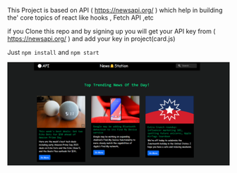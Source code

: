 This Project is based on API ( https://newsapi.org/ ) which help in building the'
core topics of react like hooks , Fetch API ,etc

if you Clone this repo and by signing up you will get your API key 
from ( https://newsapi.org/ ) and add your key in project(card.js)



Just `npm install`
and `npm start`


<img src="Screenshot (54).png" />

